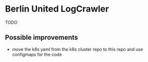 # Berlin United LogCrawler

TODO

## Possible improvements
- move the k8s yaml from the k8s cluster repo to this repo and use configmaps for the code
